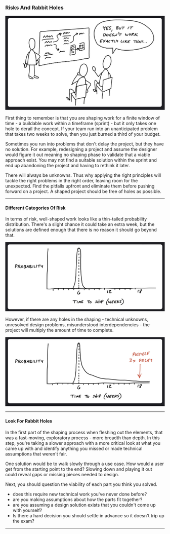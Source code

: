 ### Risks And Rabbit Holes

![Image 0.1](../images/ch5_1.png)

First thing to remember is that you are shaping work for a finite window of time - a buildable work within a timeframe (sprint) - but it only takes one hole to derail the concept. If your team run into an unanticipated problem that takes two weeks to solve, then you just burned a third of your budget.

Sometimes you run into problems that don't delay the project, but they have no solution. For example, redesigning a project and assume the designer would figure it out meaning no shaping phase to validate that a viable approach exist. You may not find a suitable solution within the sprint and end up abandoning the project and having to rethink it later.

There will always be unknowns. Thus why applying the right principles will tackle the right problems in the right order, leaving room for the unexpected. Find the pitfalls upfront and eliminate them before pushing forward on a project. A shaped project should be free of holes as possible.

---

#### Different Categories Of Risk

In terms of risk, well-shaped work looks like a thin-tailed probability distribution. There's a slight chance it could take an extra week, but the solutions are defined enough that there is no reason it should go beyond that.

![Image 1.0](../images/ch5_2.png)

However, if there are any holes in the shaping - technical unknowns, unresolved design problems, misunderstood interdependencies - the project will multiply the amount of time to complete.

![Image 1.1](../images/ch5_3.png)

---

#### Look For Rabbit Holes

In the first part of the shaping process when fleshing out the elements, that was a fast-moving, exploratory process - more breadth than depth. In this step, you're taking a slower approach with a more critical look at what you came up with and identify anything you missed or made technical assumptions that weren't fair.

One solution would be to walk slowly through a use case. How would a user get from the starting point to the end? Slowing down and playing it out could reveal gaps or missing pieces needed to design.

Next, you should question the viability of each part you think you solved.

- does this require new technical work you've never done before?
- are you making assumptions about how the parts fit together?
- are you assuming a design solution exists that you couldn't come up with yourself?
- Is there a hard decision you should settle in advance so it doesn't trip up the exam?

---
